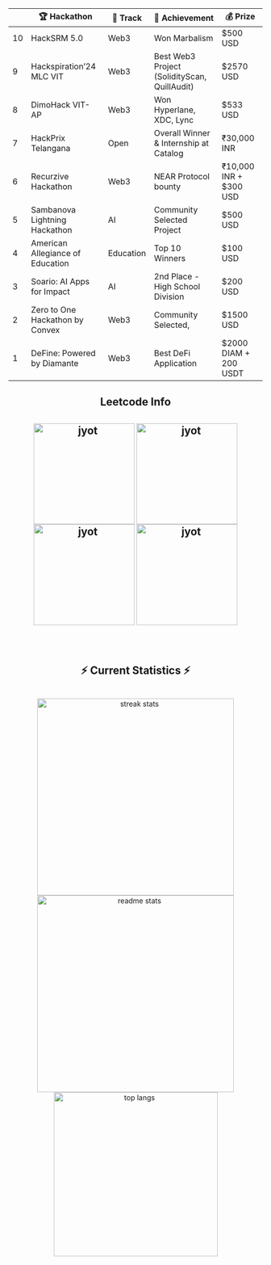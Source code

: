 
  
<!--   <h2>🐍 Contributions 🐍</h2>
  <img alt="snake eating my contributions" src="https://raw.githubusercontent.com/salesp07/salesp07/output/github-contribution-grid-snake.svg" />
  <p align="center">
  
  <img  align=top flex-grow=1 src="https://leetcard.jacoblin.cool/its-nishant320?theme=dark&font=Nunito&ext=heatmap" />  
</p>

</div> -->
|   | 🏆 Hackathon                             | 🎯 Track         | 🥇 Achievement                                    | 💰 Prize                         |
|----|------------------------------------------|------------------|--------------------------------------------------|----------------------------------|
| 10 | HackSRM 5.0                              | Web3             | Won Marbalism                                    | $500 USD                         |
| 9  | Hackspiration’24 MLC VIT                 | Web3             | Best Web3 Project (SolidityScan, QuillAudit)     | $2570 USD                        |
| 8  | DimoHack VIT-AP                          | Web3             | Won Hyperlane, XDC, Lync                         | $533 USD                         |
| 7  | HackPrix Telangana                       | Open             | Overall Winner & Internship at Catalog           | ₹30,000 INR                      |
| 6  | Recurzive Hackathon                      | Web3             | NEAR Protocol bounty                             | ₹10,000 INR + $300 USD           |
| 5  | Sambanova Lightning Hackathon            | AI               | Community Selected Project                       | $500 USD                         |
| 4  | American Allegiance of Education         | Education        | Top 10 Winners                                   | $100 USD                         |
| 3  | Soario: AI Apps for Impact               | AI               | 2nd Place - High School Division                 | $200 USD                         |
| 2  | Zero to One Hackathon by Convex          | Web3             | Community Selected,                              | $1500 USD                        |
| 1  | DeFine: Powered by Diamante              | Web3             | Best DeFi Application                            | $2000 DIAM + 200 USDT            |

<div align="center"> 
<h2 align="center">Leetcode Info<h2>  
<p align="center">
  <a href="https://leetcode.com/its-nishant320/" target="_blank"><img align="center" src="https://leetcode.com/static/images/badges/2024/gif/2024-02.gif" alt="jyot" height="200" width="200" /></a>
  <a href="https://leetcode.com/its-nishant320/" target="_blank"><img align="center" src="https://leetcode.com/static/images/badges/2024/gif/2024-03.gif" alt="jyot" height="200" width="200" /></a>
  <a href="https://leetcode.com/its-nishant320/" target="_blank"><img align="center" src="https://assets.leetcode.com/static_assets/marketing/2024-200.gif" alt="jyot" height="200" width="200" /></a>
  <a href="https://leetcode.com/its-nishant320/" target="_blank"><img align="center" src="https://assets.leetcode.com/static_assets/marketing/2024-100.gif" alt="jyot" height="200" width="200" /></a>
</p>




<br/>
  <h2 align="center">⚡ Current Statistics ⚡</h2>
<br>
<div align=center>
  <img width=390 src="https://streak-stats.demolab.com/?user=nishant-Tiwari24&count_private=true&theme=react&border_radius=10" alt="streak stats"/>
  <img width=390 src="https://github-readme-stats.vercel.app/api?username=nishant-Tiwari24&show_icons=true&theme=react&rank_icon=github&border_radius=10" alt="readme stats" />
  <img width=325 align="center" src="https://github-readme-stats.vercel.app/api/top-langs/?username=nishant-Tiwari24&hide=HTML&langs_count=8&layout=compact&theme=react&border_radius=10&size_weight=0.5&count_weight=0.5&exclude_repo=github-readme-stats" alt="top langs" />
</div>

  <br/>

<br/><br/>


